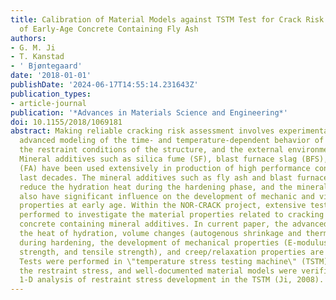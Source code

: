 ```yaml
---
title: Calibration of Material Models against TSTM Test for Crack Risk Assessment
  of Early-Age Concrete Containing Fly Ash
authors:
- G. M. Ji
- T. Kanstad
- ' Bjøntegaard'
date: '2018-01-01'
publishDate: '2024-06-17T14:55:14.231643Z'
publication_types:
- article-journal
publication: '*Advances in Materials Science and Engineering*'
doi: 10.1155/2018/1069181
abstract: Making reliable cracking risk assessment involves experimental testing and
  advanced modeling of the time- and temperature-dependent behavior of the properties,
  the restraint conditions of the structure, and the external environmental conditions.
  Mineral additives such as silica fume (SF), blast furnace slag (BFS), and fly ash
  (FA) have been used extensively in production of high performance concrete in the
  last decades. The mineral additives such as fly ash and blast furnace slag will
  reduce the hydration heat during the hardening phase, and the mineral additives
  also have significant influence on the development of mechanic and viscoelastic
  properties at early age. Within the NOR-CRACK project, extensive test programs were
  performed to investigate the material properties related to cracking risk of early-age
  concrete containing mineral additives. In current paper, the advanced modeling of
  the heat of hydration, volume changes (autogenous shrinkage and thermal dilation)
  during hardening, the development of mechanical properties (E-modulus, compressive
  strength, and tensile strength), and creep/relaxation properties are discussed.
  Tests were performed in \"temperature stress testing machine\" (TSTM) to measure
  the restraint stress, and well-documented material models were verified by performing
  1-D analysis of restraint stress development in the TSTM (Ji, 2008).
---
```

